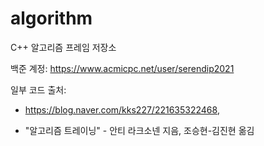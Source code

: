 # algorithm
C++ 알고리즘 프레임 저장소

백준 계정:
https://www.acmicpc.net/user/serendip2021



일부 코드 출처:

  - https://blog.naver.com/kks227/221635322468,

  - "알고리즘 트레이닝" - 안티 라크소넨 지음, 조승현-김진현 옮김
